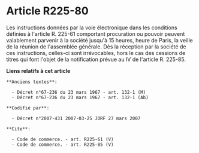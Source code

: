 # Article R225-80

Les instructions données par la voie électronique dans les conditions définies à l'article R. 225-61 comportant procuration
ou pouvoir peuvent valablement parvenir à la société jusqu'à 15 heures, heure de Paris, la veille de la réunion de
l'assemblée générale. Dès la réception par la société de ces instructions, celles-ci sont irrévocables, hors le cas des
cessions de titres qui font l'objet de la notification prévue au IV de l'article R. 225-85.

**Liens relatifs à cet article**

	**Anciens textes**:

	  - Décret n°67-236 du 23 mars 1967 - art. 132-1 (M)
	  - Décret n°67-236 du 23 mars 1967 - art. 132-1 (Ab)

	**Codifié par**:

	  - Décret n°2007-431 2007-03-25 JORF 27 mars 2007

	**Cite**:

	  - Code de commerce. - art. R225-61 (V)
	  - Code de commerce. - art. R225-85 (V)

